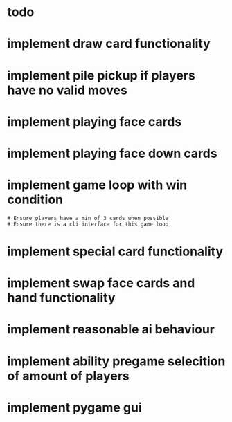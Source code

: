# todo

# implement draw card functionality
# implement pile pickup if players have no valid moves
# implement playing face cards
# implement playing face down cards
# implement game loop with win condition
    # Ensure players have a min of 3 cards when possible
    # Ensure there is a cli interface for this game loop
# implement special card functionality
# implement swap face cards and hand functionality
# implement reasonable ai behaviour
# implement ability pregame selecition of amount of players
# implement pygame gui